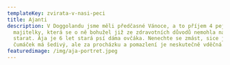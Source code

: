 ```yaml
---
templateKey: zvirata-v-nasi-peci
title: Ajanti
description: V Doggolandu jsme měli předčasné Vánoce, a to příjem 4 pejsků od
  majitelky, která se o ně bohužel již ze zdravotních důvodů nemohla nadále
  starat. Ája je 6 let stará psí dáma ovčáka. Nenechte se zmást, sice již
  čumáček má šedivý, ale za procházku a pomazlení je neskutečně vděčná.
featuredimage: /img/aja-portret.jpeg
---
```

